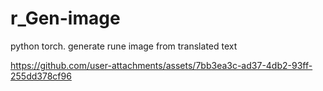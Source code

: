 # r_Gen-image
python torch. generate rune image from translated text




https://github.com/user-attachments/assets/7bb3ea3c-ad37-4db2-93ff-255dd378cf96

